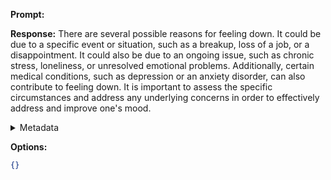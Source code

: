 **Prompt:**


**Response:**
There are several possible reasons for feeling down. It could be due to a specific event or situation, such as a breakup, loss of a job, or a disappointment. It could also be due to an ongoing issue, such as chronic stress, loneliness, or unresolved emotional problems. Additionally, certain medical conditions, such as depression or an anxiety disorder, can also contribute to feeling down. It is important to assess the specific circumstances and address any underlying concerns in order to effectively address and improve one's mood.

<details><summary>Metadata</summary>

- Duration: 3226 ms
- Datetime: 2023-09-01T20:55:59.305040
- Model: gpt-3.5-turbo-0613

</details>

**Options:**
```json
{}
```

